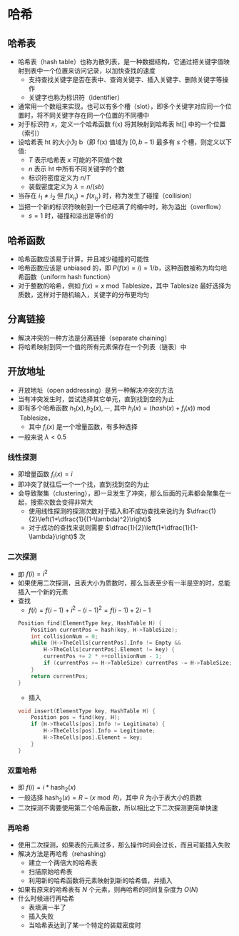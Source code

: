 # 哈希

## 哈希表

- 哈希表（hash table）也称为散列表，是一种数据结构，它通过把关键字值映射到表中一个位置来访问记录，以加快查找的速度
    - 支持查找关键字是否在表中、查询关键字、插入关键字、删除关键字等操作
    - 关键字也称为标识符（identifier）
- 通常用一个数组来实现，也可以有多个槽（slot），即多个关键字对应同一个位置时，将不同关键字存在同一个位置的不同槽中
- 对于标识符 $x$，定义一个哈希函数 f(x) 将其映射到哈希表 ht[] 中的一个位置（索引）
- 设哈希表 ht 的大小为 b（即 f(x) 值域为 $[0, b - 1)$ 最多有 $s$ 个槽，则定义以下值:
    - $T$ 表示哈希表 $x$ 可能的不同值个数
    - $n$ 表示 ht 中所有不同关键字的个数
    - 标识符密度定义为 $n / T$
    - 装载密度定义为 $\lambda = n / (sb)$
- 当存在 $i_1 \neq i_2$ 但 $f(x_{i_1}) = f(x_{i_2})$ 时，称为发生了碰撞（collision）
- 当把一个新的标识符映射到一个已经满了的桶中时，称为溢出（overflow）
    - $s = 1$ 时，碰撞和溢出是等价的

## 哈希函数

- 哈希函数应该易于计算，并且减少碰撞的可能性
- 哈希函数应该是 unbiased 的，即 $P(f(x) = i) = 1 / b$，这种函数被称为均匀哈希函数（uniform hash function）
- 对于整数的哈希，例如 $f(x) = x \bmod \text{Tablesize}$，其中 $\text{Tablesize}$ 最好选择为质数，这样对于随机输入，关键字的分布更均匀

## 分离链接

- 解决冲突的一种方法是分离链接（separate chaining）
- 将哈希映射到同一个值的所有元素保存在一个列表（链表）中

## 开放地址

- 开放地址（open addressing）是另一种解决冲突的方法
- 当有冲突发生时，尝试选择其它单元，直到找到空的为止
- 即有多个哈希函数 $h_1(x), h_2(x), \cdots,$ 其中 $h_i(x) = (hash(x) + f_i(x)) \bmod \text{Tablesize}$，
    - 其中 $f_i(x)$ 是一个增量函数，有多种选择
- 一般来说 $\lambda < 0.5$

### 线性探测

- 即增量函数 $f_i(x) = i$
- 即冲突了就往后一个一个找，直到找到空的为止
- 会导致聚集（clustering），即一旦发生了冲突，那么后面的元素都会聚集在一起，搜索次数会变得非常大
    - 使用线性探测的探测次数对于插入和不成功查找来说约为 $\dfrac{1}{2}\left(1+\dfrac{1}{(1-\lambda)^2}\right)$
    - 对于成功的查找来说则需要 $\dfrac{1}{2}\left(1+\dfrac{1}{1-\lambda}\right)$ 次

### 二次探测

- 即 $f(i) = i^2$
- 如果使用二次探测，且表大小为质数时，那么当表至少有一半是空的时，总能插入一个新的元素
- 查找
    - $f(i) = f(i-1) + i^2 - (i-1)^2 = f(i-1) + 2i - 1$
    ```C
    Position find(ElementType key, HashTable H) {
        Position currentPos = hash(key, H->TableSize);
        int collisionNum = 0;
        while (H->TheCells[currentPos].Info != Empty && 
            H->TheCells[currentPos].Element != key) {
            currentPos += 2 * ++collisionNum - 1;
            if (currentPos >= H->TableSize) currentPos -= H->TableSize;
        }
        return currentPos;
    }
    ```
    - 插入
    ```C
    void insert(ElementType key, HashTable H) {
        Position pos = find(key, H);
        if (H->TheCells[pos].Info != Legitimate) {
            H->TheCells[pos].Info = Legitimate;
            H->TheCells[pos].Element = key;
        }
    }
    ```

### 双重哈希
- 即 $f(i) = i * \mathrm{hash}_2(x)$
- 一般选择 $\mathrm{hash}_2(x) = R - (x\bmod R)$，其中 $R$ 为小于表大小的质数
- 二次探测不需要使用第二个哈希函数，所以相比之下二次探测更简单快速

### 再哈希
- 使用二次探测，如果表的元素过多，那么操作时间会过长，而且可能插入失败
- 解决方法是再哈希（rehashing）
    - 建立一个两倍大的哈希表
    - 扫描原始哈希表
    - 利用新的哈希函数将元素映射到新的哈希值，并插入
- 如果有原来的哈希表有 $N$ 个元素，则再哈希的时间复杂度为 $O(N)$
- 什么时候进行再哈希
    - 表填满一半了
    - 插入失败
    - 当哈希表达到了某一个特定的装载密度时